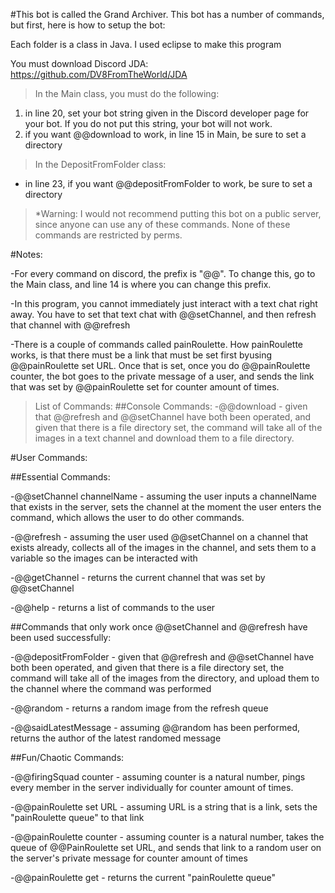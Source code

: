 #This bot is called the Grand Archiver. This bot has a number of commands, but first, here is how to setup the bot:

Each folder is a class in Java. I used eclipse to make this program

You must download Discord JDA: https://github.com/DV8FromTheWorld/JDA

>In the Main class, you must do the following:
  1. in line 20, set your bot string given in the Discord developer page for your bot. If you do not put this string, your bot will not work.
  2. if you want @@download to work, in line 15 in Main, be sure to set a directory

>In the DepositFromFolder class:
  - in line 23, if you want @@depositFromFolder to work, be sure to set a directory

> *Warning: I would not recommend putting this bot on a public server, since anyone can use any of these commands. None of these commands are restricted by perms.

#Notes:

-For every command on discord, the prefix is "@@". To change this, go to the Main class, and line 14 is where you can change this prefix.

-In this program, you cannot immediately just interact with a text chat right away. You have to set that text chat with @@setChannel, and then refresh that channel with @@refresh

-There is a couple of commands called painRoulette. How painRoulette works, is that there must be a link that must be set first byusing @@painRoulette set URL. Once that is set, once you do @@painRoulette counter, the bot goes to the private message of a user, and sends the link that was set by @@painRoulette set for counter amount of times.

>List of Commands:
##Console Commands:
  -@@download - given that @@refresh and @@setChannel have both been operated, and given that there is a file directory set, the command will take all of the images in a text channel and download them to a file directory.
  
#User Commands:
  
  ##Essential Commands:
  
  -@@setChannel channelName - assuming the user inputs a channelName that exists in the server, sets the channel at the moment the user enters the command, which allows the user to do other commands.
  
  -@@refresh - assuming the user used @@setChannel on a channel that exists already, collects all of the images in the channel, and sets them to a variable so the images can be interacted with
  
  -@@getChannel - returns the current channel that was set by @@setChannel
  
  -@@help - returns a list of commands to the user
  
 ##Commands that only work once @@setChannel and @@refresh have been used successfully:
 
  -@@depositFromFolder - given that @@refresh and @@setChannel have both been operated, and given that there is a file directory set, the command will take all of the images from the directory, and upload them to the channel where the command was performed
  
  -@@random - returns a random image from the refresh queue
  
  -@@saidLatestMessage - assuming @@random has been performed, returns the author of the latest randomed message
  
 ##Fun/Chaotic Commands:
 
  -@@firingSquad counter - assuming counter is a natural number, pings every member in the server individually for counter amount of times.
  
  -@@painRoulette set URL - assuming URL is a string that is a link, sets the "painRoulette queue" to that link
  
  -@@painRoulette counter - assuming counter is a natural number, takes the queue of @@PainRoulette set URL, and sends that link to a random user on the server's private message for counter amount of times
  
  -@@painRoulette get - returns the current "painRoulette queue"
  
  


  
